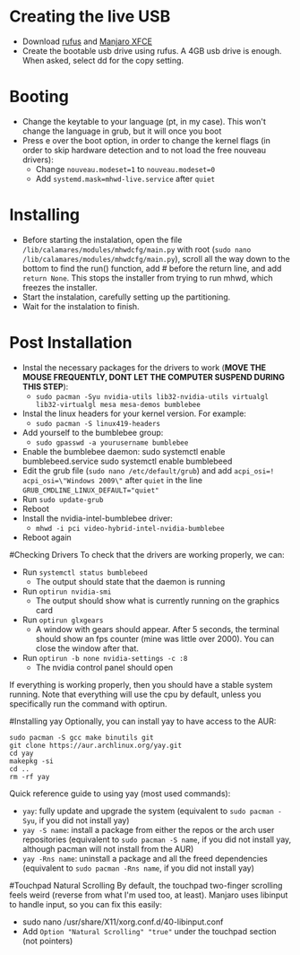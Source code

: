 # Creating the live USB
- Download [rufus](https://rufus.ie/ "rufus") and [Manjaro XFCE](http:/https://manjaro.org/download/xfce/ "Manjaro XFCE")
- Create the bootable usb drive using rufus. A 4GB usb drive is enough. When asked, select dd for the copy setting.

# Booting
- Change the keytable to your language (pt, in my case). This won't change the language in grub, but it will once you boot
- Press e over the boot option, in order to change the kernel flags (in order to skip hardware detection and to not load the free nouveau drivers):
  - Change `nouveau.modeset=1` to `nouveau.modeset=0`
  - Add `systemd.mask=mhwd-live.service` after `quiet`
 
# Installing
- Before starting the instalation, open the file `/lib/calamares/modules/mhwdcfg/main.py` with root (`sudo nano /lib/calamares/modules/mhwdcfg/main.py`), scroll all the way down to the bottom to find the run() function, add # before the return line, and add `return None`.  This stops the installer from trying to run mhwd, which freezes the installer.
- Start the instalation, carefully setting up the partitioning.
- Wait for the instalation to finish.

# Post Installation
- Instal the necessary packages for the drivers to work (**MOVE THE MOUSE FREQUENTLY, DONT LET THE COMPUTER SUSPEND DURING THIS STEP**):
  - `sudo pacman -Syu nvidia-utils lib32-nvidia-utils virtualgl lib32-virtualgl mesa mesa-demos bumblebee`
- Instal the linux headers for your kernel version. For example:
  - `sudo pacman -S linux419-headers`
- Add yourself to the bumblebee group:
  - `sudo gpasswd -a yourusername bumblebee`
- Enable the bumblebee daemon:
		sudo systemctl enable bumblebeed.service
		sudo systemctl enable bumblebeed
- Edit the grub file (`sudo nano /etc/default/grub`) and add `acpi_osi=! acpi_osi=\"Windows 2009\"` after `quiet` in the line `GRUB_CMDLINE_LINUX_DEFAULT="quiet"`
- Run `sudo update-grub`
- Reboot
- Install the nvidia-intel-bumblebee driver:
  - `mhwd -i pci video-hybrid-intel-nvidia-bumblebee`
- Reboot again

#Checking Drivers
To check that the drivers are working properly, we can:
- Run `systemctl status bumblebeed`
  - The output should state that the daemon is running
- Run `optirun nvidia-smi`
  - The output should show what is currently running on the graphics card
- Run `optirun glxgears`
  - A window with gears should appear. After 5 seconds, the terminal should show an fps counter (mine was little over 2000). You can close the window after that.
- Run `optirun -b none nvidia-settings -c :8`
  - The nvidia control panel should open

If everything is working properly, then you should have a stable system running. Note that everything will use the cpu by default, unless you specifically run the command with optirun. 

#Installing yay
Optionally, you can install yay to have access to the AUR:

    sudo pacman -S gcc make binutils git
    git clone https://aur.archlinux.org/yay.git
    cd yay
    makepkg -si
    cd ..
    rm -rf yay

Quick reference guide to using yay (most used commands):
- `yay`: fully update and upgrade the system (equivalent to `sudo pacman -Syu`, if you did not install yay)
- `yay -S name`: install a package from either the repos or the arch user repositories (equivalent to `sudo pacman -S name`, if you did not install yay, although pacman will not install from the AUR)
- `yay -Rns name`: uninstall a package and all the freed dependencies (equivalent to `sudo pacman -Rns name`, if you did not install yay)


#Touchpad Natural Scrolling
By default, the touchpad two-finger scrolling feels weird (reverse from what I'm used too, at least). Manjaro uses libinput to handle input, so you can fix this easily:
- sudo nano /usr/share/X11/xorg.conf.d/40-libinput.conf
- Add `Option "Natural Scrolling" "true"` under the touchpad section (not pointers)
